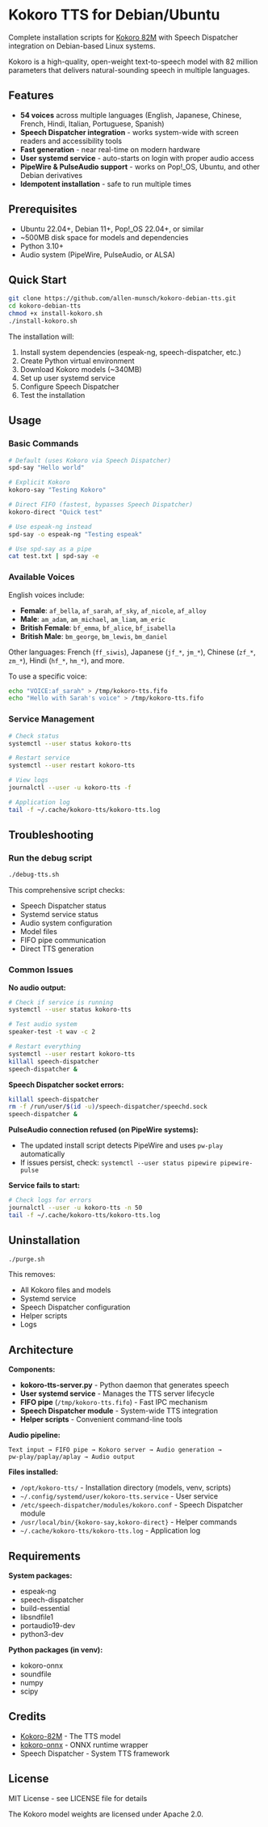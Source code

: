 # Kokoro TTS for Debian/Ubuntu

Complete installation scripts for [Kokoro 82M](https://huggingface.co/hexgrad/Kokoro-82M) with Speech Dispatcher integration on Debian-based Linux systems.

Kokoro is a high-quality, open-weight text-to-speech model with 82 million parameters that delivers natural-sounding speech in multiple languages.

## Features

- **54 voices** across multiple languages (English, Japanese, Chinese, French, Hindi, Italian, Portuguese, Spanish)
- **Speech Dispatcher integration** - works system-wide with screen readers and accessibility tools
- **Fast generation** - near real-time on modern hardware
- **User systemd service** - auto-starts on login with proper audio access
- **PipeWire & PulseAudio support** - works on Pop!_OS, Ubuntu, and other Debian derivatives
- **Idempotent installation** - safe to run multiple times

## Prerequisites

- Ubuntu 22.04+, Debian 11+, Pop!_OS 22.04+, or similar
- ~500MB disk space for models and dependencies
- Python 3.10+
- Audio system (PipeWire, PulseAudio, or ALSA)

## Quick Start

```bash
git clone https://github.com/allen-munsch/kokoro-debian-tts.git
cd kokoro-debian-tts
chmod +x install-kokoro.sh
./install-kokoro.sh
```

The installation will:
1. Install system dependencies (espeak-ng, speech-dispatcher, etc.)
2. Create Python virtual environment
3. Download Kokoro models (~340MB)
4. Set up user systemd service
5. Configure Speech Dispatcher
6. Test the installation

## Usage

### Basic Commands

```bash
# Default (uses Kokoro via Speech Dispatcher)
spd-say "Hello world"

# Explicit Kokoro
kokoro-say "Testing Kokoro"

# Direct FIFO (fastest, bypasses Speech Dispatcher)
kokoro-direct "Quick test"

# Use espeak-ng instead
spd-say -o espeak-ng "Testing espeak"

# Use spd-say as a pipe
cat test.txt | spd-say -e
```

### Available Voices

English voices include:
- **Female**: `af_bella`, `af_sarah`, `af_sky`, `af_nicole`, `af_alloy`
- **Male**: `am_adam`, `am_michael`, `am_liam`, `am_eric`
- **British Female**: `bf_emma`, `bf_alice`, `bf_isabella`
- **British Male**: `bm_george`, `bm_lewis`, `bm_daniel`

Other languages: French (`ff_siwis`), Japanese (`jf_*`, `jm_*`), Chinese (`zf_*`, `zm_*`), Hindi (`hf_*`, `hm_*`), and more.

To use a specific voice:
```bash
echo "VOICE:af_sarah" > /tmp/kokoro-tts.fifo
echo "Hello with Sarah's voice" > /tmp/kokoro-tts.fifo
```

### Service Management

```bash
# Check status
systemctl --user status kokoro-tts

# Restart service
systemctl --user restart kokoro-tts

# View logs
journalctl --user -u kokoro-tts -f

# Application log
tail -f ~/.cache/kokoro-tts/kokoro-tts.log
```

## Troubleshooting

### Run the debug script

```bash
./debug-tts.sh
```

This comprehensive script checks:
- Speech Dispatcher status
- Systemd service status
- Audio system configuration
- Model files
- FIFO pipe communication
- Direct TTS generation

### Common Issues

**No audio output:**
```bash
# Check if service is running
systemctl --user status kokoro-tts

# Test audio system
speaker-test -t wav -c 2

# Restart everything
systemctl --user restart kokoro-tts
killall speech-dispatcher
speech-dispatcher &
```

**Speech Dispatcher socket errors:**
```bash
killall speech-dispatcher
rm -f /run/user/$(id -u)/speech-dispatcher/speechd.sock
speech-dispatcher &
```

**PulseAudio connection refused (on PipeWire systems):**
- The updated install script detects PipeWire and uses `pw-play` automatically
- If issues persist, check: `systemctl --user status pipewire pipewire-pulse`

**Service fails to start:**
```bash
# Check logs for errors
journalctl --user -u kokoro-tts -n 50
tail -f ~/.cache/kokoro-tts/kokoro-tts.log
```

## Uninstallation

```bash
./purge.sh
```

This removes:
- All Kokoro files and models
- Systemd service
- Speech Dispatcher configuration
- Helper scripts
- Logs

## Architecture

**Components:**
- **kokoro-tts-server.py** - Python daemon that generates speech
- **User systemd service** - Manages the TTS server lifecycle
- **FIFO pipe** (`/tmp/kokoro-tts.fifo`) - Fast IPC mechanism
- **Speech Dispatcher module** - System-wide TTS integration
- **Helper scripts** - Convenient command-line tools

**Audio pipeline:**
```
Text input → FIFO pipe → Kokoro server → Audio generation → 
pw-play/paplay/aplay → Audio output
```

**Files installed:**
- `/opt/kokoro-tts/` - Installation directory (models, venv, scripts)
- `~/.config/systemd/user/kokoro-tts.service` - User service
- `/etc/speech-dispatcher/modules/kokoro.conf` - Speech Dispatcher module
- `/usr/local/bin/{kokoro-say,kokoro-direct}` - Helper commands
- `~/.cache/kokoro-tts/kokoro-tts.log` - Application log

## Requirements

**System packages:**
- espeak-ng
- speech-dispatcher
- build-essential
- libsndfile1
- portaudio19-dev
- python3-dev

**Python packages (in venv):**
- kokoro-onnx
- soundfile
- numpy
- scipy

## Credits

- [Kokoro-82M](https://huggingface.co/hexgrad/Kokoro-82M) - The TTS model
- [kokoro-onnx](https://github.com/thewh1teagle/kokoro-onnx) - ONNX runtime wrapper
- Speech Dispatcher - System TTS framework

## License

MIT License - see LICENSE file for details

The Kokoro model weights are licensed under Apache 2.0.

